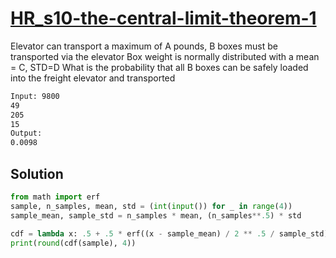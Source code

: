 # [HR_s10-the-central-limit-theorem-1](https://www.hackerrank.com/challenges/s10-the-central-limit-theorem-1)

Elevator can transport a maximum of A pounds, B boxes must be transported via the elevator
Box weight is normally distributed with a mean = C, STD=D
What is the probability that all B boxes can be safely loaded into the freight elevator and transported

```txt
Input: 9800
49
205
15
Output:
0.0098
```

## Solution

```py
from math import erf
sample, n_samples, mean, std = (int(input()) for _ in range(4))
sample_mean, sample_std = n_samples * mean, (n_samples**.5) * std

cdf = lambda x: .5 + .5 * erf((x - sample_mean) / 2 ** .5 / sample_std)
print(round(cdf(sample), 4))
```
